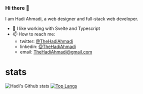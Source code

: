 ### Hi there 👋
I am Hadi Ahmadi, a web designer and full-stack web developer.

- 🔭 I like working with Svelte and Typescript
- 📫 How to reach me: 
  - twitter: [@TheHadiAhmadi](https://twitter.com/TheHadiAhmadi)
  - linkedin: [@TheHadiAhmadi](https://linkedin.com/in/TheHadiAhmadi)
  - email: TheHadiAhmadi@gmail.com

# stats
![Hadi's Github stats](https://github-readme-stats.vercel.app/api?username=TheHadiAhmadi&count_private=true?theme=onedark)
[![Top Langs](https://github-readme-stats.vercel.app/api/top-langs/?username=TheHadiAhmadi&langs_count=8&layout=compact)](https://github.com/Hadi374/Hadi374)


<!--
**TheHadiAhmadi/TheHadiAhmadi** is a ✨ _special_ ✨ repository because its `README.md` (this file) appears on your GitHub profile.

Here are some ideas to get you started:

- 🔭 I’m currently working on ...
- 🌱 I’m currently learning ...
- 👯 I’m looking to collaborate on ...
- 🤔 I’m looking for help with ...
- 💬 Ask me about ...
- 📫 How to reach me: ...
- 😄 Pronouns: ...
- ⚡ Fun fact: ...
-->
